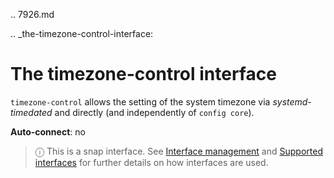 .. 7926.md

.. _the-timezone-control-interface:

# The timezone-control interface

`timezone-control` allows the setting of the system timezone via *systemd-timedated* and directly (and independently of `config core`).

**Auto-connect**: no

> ⓘ  This is a snap interface. See [Interface management](interface-management.md) and [Supported interfaces](supported-interfaces.md) for further details on how interfaces are used.
